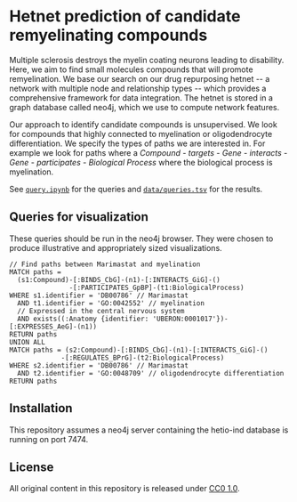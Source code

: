 # Hetnet prediction of candidate remyelinating compounds

Multiple sclerosis destroys the myelin coating neurons leading to disability. Here, we aim to find small molecules compounds that will promote remyelination. We base our search on our drug repurposing hetnet -- a network with multiple node and relationship types -- which provides a comprehensive framework for data integration. The hetnet is stored in a graph database called neo4j, which we use to compute network features.

Our approach to identify candidate compounds is unsupervised. We look for compounds that highly connected to myelination or oligodendrocyte differentiation. We specify the types of paths we are interested in. For example we look for paths where a _Compound - targets - Gene - interacts - Gene - participates - Biological Process_ where the biological process is myelination.

See [`query.ipynb`](query.ipynb) for the queries and [`data/queries.tsv`](data/queries.tsv) for the results.

## Queries for visualization

These queries should be run in the neo4j browser. They were chosen to produce
illustrative and appropriately sized visualizations.

```cypher
// Find paths between Marimastat and myelination
MATCH paths =
  (s1:Compound)-[:BINDS_CbG]-(n1)-[:INTERACTS_GiG]-()
               -[:PARTICIPATES_GpBP]-(t1:BiologicalProcess)
WHERE s1.identifier = 'DB00786' // Marimastat
  AND t1.identifier = 'GO:0042552' // myelination
  // Expressed in the central nervous system
  AND exists((:Anatomy {identifier: 'UBERON:0001017'})-[:EXPRESSES_AeG]-(n1))
RETURN paths
UNION ALL
MATCH paths = (s2:Compound)-[:BINDS_CbG]-(n1)-[:INTERACTS_GiG]-()
             -[:REGULATES_BPrG]-(t2:BiologicalProcess)
WHERE s2.identifier = 'DB00786' // Marimastat
  AND t2.identifier = 'GO:0048709' // oligodendrocyte differentiation
RETURN paths
```

## Installation

This repository assumes a neo4j server containing the hetio-ind database is
running on port 7474.

## License

All original content in this repository is released under [CC0 1.0](https://creativecommons.org/publicdomain/zero/1.0/ "Creative Commons · Public Domain Dedication").

